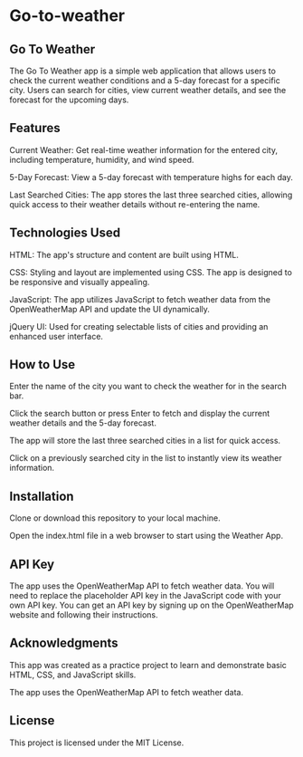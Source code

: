 # Go-to-weather

## Go To Weather

The Go To Weather app is a simple web application that allows users to check the current weather conditions and a 5-day forecast for a specific city. Users can search for cities, view current weather details, and see the forecast for the upcoming days.

## Features
Current Weather: Get real-time weather information for the entered city, including temperature, humidity, and wind speed.

5-Day Forecast: View a 5-day forecast with temperature highs for each day.

Last Searched Cities: The app stores the last three searched cities, allowing quick access to their weather details without re-entering the name.

## Technologies Used
HTML: The app's structure and content are built using HTML.

CSS: Styling and layout are implemented using CSS. The app is designed to be responsive and visually appealing.

JavaScript: The app utilizes JavaScript to fetch weather data from the OpenWeatherMap API and update the UI dynamically.

jQuery UI: Used for creating selectable lists of cities and providing an enhanced user interface.

## How to Use
Enter the name of the city you want to check the weather for in the search bar.

Click the search button or press Enter to fetch and display the current weather details and the 5-day forecast.

The app will store the last three searched cities in a list for quick access.

Click on a previously searched city in the list to instantly view its weather information.

## Installation
Clone or download this repository to your local machine.

Open the index.html file in a web browser to start using the Weather App.

## API Key
The app uses the OpenWeatherMap API to fetch weather data. You will need to replace the placeholder API key in the JavaScript code with your own API key. You can get an API key by signing up on the OpenWeatherMap website and following their instructions.

## Acknowledgments
This app was created as a practice project to learn and demonstrate basic HTML, CSS, and JavaScript skills.

The app uses the OpenWeatherMap API to fetch weather data.

## License
This project is licensed under the MIT License.
